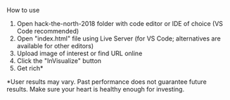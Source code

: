 How to use

1. Open hack-the-north-2018 folder with code editor or IDE of choice (VS Code recommended)
2. Open "index.html" file using Live Server (for VS Code; alternatives are available for other editors)
3. Upload image of interest or find URL online
4. Click the "InVisualize" button
5. Get rich*


*User results may vary. Past performance does not guarantee future results. Make sure your heart is healthy enough for investing.
